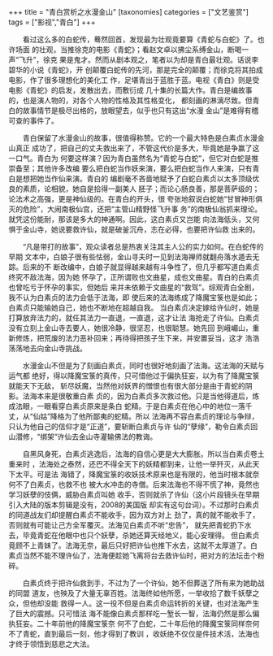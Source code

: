 +++
title = "青白赏析之水漫金山"
[taxonomies]
categories = ["文艺鉴赏"]
tags = ["影视","青白"]
+++
<!-- # 青白赏析之水漫金山 -->
<!--LINK: 2009-04-20 21:33:11 http://lymslive.blog.163.com/blog/static/8429175200932093311346/ -->

<!-- 青白赏析之水漫金山 -->
<!-- 七阶子　2009-04-20 -->

　　看过这么多的白蛇传，蓦然回首，发现最为壮观竟要算《青蛇与白蛇》了。也许场面
的壮观，当推徐克的电影《青蛇》；看赵文卓以拂尘系缚金山，断喝一声“飞升”，徐克
果是鬼才。然而从剧本观之，笔者以为却是青白最壮观。话说李碧华的小说《青蛇》，开
创颠覆白蛇传的先河，那是完全的颠覆；而徐克将其拍成电影，作了很多理想化的美化工
作，足堪青出于蓝胜于蓝。电视《青白》则是受电影《青蛇》的启发，发散出去，而敷衍成
几十集的长篇大作。青白是编故事的，也是演人物的，对各个人物的性格及其性格变化，
都刻画的淋漓尽致。但青白的故事情节是极尽出格的，放眼望去，似乎也只有这出“水漫
金山”是难得有稽可查的事件了。

　　青白保留了水漫金山的故事，很值得称赞。它的一个最大特色是白素贞水漫金山真正
成功了，把自己的丈夫救出来了，不管这代价是多大，毕竟她是争赢了这一口气。青白为
何要这样演？因为青白虽然名为“青蛇与白蛇”，但它对白蛇是推崇备至；其他许多改编
要么把白蛇当作妖来演，要么把白蛇当作人来演，只有青白是想把她当作仙来演。青白的
编剧毫不吝啬地赋予了白蛇白素贞以太多顶级优良的素质，论相貌，她自是拾得一副美人
胚子；而论心肠良善，那是菩萨级的；论法术之高强，更是神仙级的。在青白的开头，很
夸张地叙说白蛇她“甘冒神形俱灭的危险”，大闹南极仙宫，还把“主管山精野怪飞升事
务”的南极仙翁抓来理论。就凭这份能耐，那该是多大的神通啊。因此，这白素贞又岂能
向法海低头，又何惧于金山寺，她说要救许仙，就是破釜沉舟，志在必得，也要把许仙救
出来的。
<!-- more -->

　　“凡是带打的故事”，观众读者总是热衷关注其主人公的实力如何。在白蛇传的早期
文本中，白娘子很有些怯弱，金山寻夫时一见到法海禅师就翻舟落水遁去无踪。后来的不
断改编中，白娘子就显得越来越有斗争性了，但几乎都写道白素贞终究不敌法海，因为她
怀孕了，正所谓败也文曲星，成也文曲星。青白的白素贞也曾吃亏于怀孕的事实，但她后
来并未依赖于文曲星的“救驾”。综观青白全剧，我不认为白素贞的法力会低于法海，即
使后来的法海练成了降魔宝箓也是如此；白素贞只能输她自己，她也不断地在超越自我。
当白素贞决定嫁给许仙时，她是打算放弃法力的，就任其法力一直退，一直退，这才让法
海抢走了许仙。白素贞没有立刻上金山寺去要人，她很冷静，很坚忍，也很聪慧。她先回
到峨嵋山，重新修炼，把荒废的法力恶补回来；再待得把孩子生下来，并安置妥当，这才
浩浩荡荡地去向金山寺挑战。

　　水漫金山不但是为了刻画白素贞，同时也很好地刻画了法海。这法海的天赋与运气都
绝好，得以降魔宝箓的真传，只可惜他过于偏执狂妄，以为有了降魔宝箓就能天下无敌，
斩尽妖魔，当然他对妖界的憎恨也有很大部分是由于青蛇的阴影。法海本来是很敬重白素
贞的，因为白素贞多次救过他。只是当他得道后，炼成法眼，一眼看穿白素贞原来是条白
蛇精。于是白素贞在他心中的地位一落千丈，从“仙姑”降格为了他所鄙夷的蛇精。所以
法海再不容白素贞的理论与争辩，只认为他自己的信仰才是“正道”，要斩断白素贞与许
仙的“孽缘”，勒令白素贞回山潜修，“绑架”许仙去金山寺灌输佛法的教诲。

　　自黑风身死，白素贞逃逸后，法海的自信心更是大大膨胀。所以当白素贞卷土重来时
，法海处之泰然，还巴不得全天下的妖精都到来，让他一举歼灭，从此天下太平。可是法
海错了，降魔宝箓的收妖技术原来也是有限的，他当时根本就奈何不了白素贞，也救不也
被大水冲击的寺僧。后来法海也不得不慌了神，竟然也学习妖孽的伎俩，威胁白素贞叫她
收手，否则就杀了许仙（这小片段镜头在早期引入大陆的版本剪辑是没有，2008的美国版
却实有这句台词）。不过那时白素贞的同道战友们却提醒白素贞不能收手，因为双方对上
劲了，真的就不能收手了，否则就有可能让己方全军覆灭。法海见白素贞不听“忠告”，
就先把青蛇扔下水去，毕竟青蛇在他眼中也只个妖孽，杀她还算天经地义，能心安理得。
但白素贞竟顾不上青妹了。法海无奈，最后只好把许仙也推下水去，这就不太厚道了。白
素贞当然不能不理许仙了，法海便趁她飞离将台去救许仙时，把对方的法坛击个粉碎。

　　白素贞终于把许仙救到手，不过为了一个许仙，她不但葬送了所有来为她助战的同盟
道友，也殃及了大量无辜百姓。法海终如他所愿，一举收拾了数千妖孽之众，但他却没能
救得一人。这一役不但是白素贞命运转折的关键，也对法海产生了巨大的震撼。只可惜法
海不能像白素贞那样吃一堑长一智，法海仍然是那么偏执狂妄。二十年前他的降魔宝箓奈
何不了白蛇，二十年后他的降魔宝箓同样奈何不了青蛇，直到最后一刻，他才得到了教训
，收妖绝不仅仅是件技术活，法海也才终于领悟到慈悲之大法。

